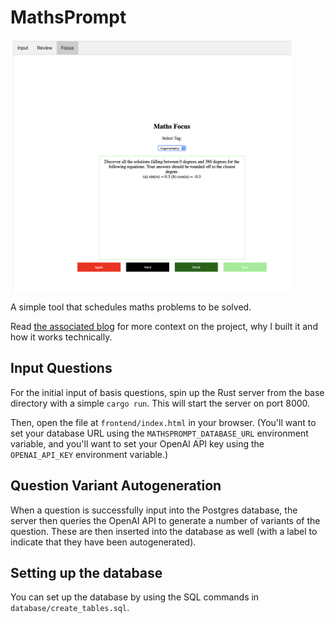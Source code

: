 # MathsPrompt

<img src="assets/mp-focus.png" width="450">

A simple tool that schedules maths problems to be solved.

Read [the associated blog](https://mlops.systems/posts/2023-07-23-maths-prompt-rust-project.html) for more context on the project, why I built it and how it works technically.

## Input Questions

For the initial input of basis questions, spin up the Rust server from the base
directory with a simple `cargo run`. This will start the server on port 8000.

Then, open the file at `frontend/index.html` in your browser. (You'll want to 
set your database URL using the `MATHSPROMPT_DATABASE_URL` environment variable,
and you'll want to set your OpenAI API key using the `OPENAI_API_KEY`
environment variable.)

## Question Variant Autogeneration

When a question is successfully input into the Postgres database, the server
then queries the OpenAI API to generate a number of variants of the question.
These are then inserted into the database as well (with a label to indicate that
they have been autogenerated).

## Setting up the database

You can set up the database by using the SQL commands in `database/create_tables.sql`.
